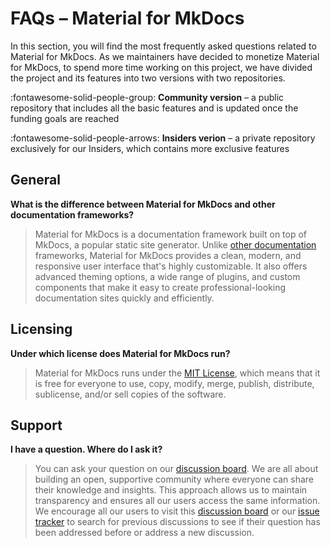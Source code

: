 # FAQs – Material for MkDocs

In this section, you will find the most frequently asked questions related to 
Material for MkDocs. As we maintainers have decided to monetize Material for 
MkDocs, to spend more time working on this project, we have divided the project 
and its features into two versions with two repositories. 

:fontawesome-solid-people-group: __Community version__ – a public 
repository that includes all the basic features and is updated once the funding 
goals are reached

:fontawesome-solid-people-arrows: __Insiders verion__ – a private 
repository exclusively for our Insiders, which contains more exclusive features


## General

__What is the difference between Material for MkDocs and other documentation frameworks?__
> Material for MkDocs is a documentation framework built on top of MkDocs, a 
popular static site generator. Unlike [other documentation] frameworks, Material 
for MkDocs provides a clean, modern, and responsive user interface that's highly 
customizable. It also offers advanced theming options, a wide range of plugins, 
and custom components that make it easy to create professional-looking 
documentation sites quickly and efficiently.

  [other documentation]: https://squidfunk.github.io/mkdocs-material/alternatives/


## Licensing

__Under which license does Material for MkDocs run?__
> Material for MkDocs runs under the [MIT License], which means that it is free 
for everyone to use, copy, modify, merge, publish, distribute, sublicense, 
and/or sell copies of the software.

  [MIT License]: https://squidfunk.github.io/mkdocs-material/license/?h=lice


## Support

__I have a question. Where do I ask it?__
> You can ask your question on our [discussion board]. We are all about building 
an open, supportive community where everyone can share their knowledge and 
insights. This approach allows us to maintain transparency and ensures all our 
users access the same information. We encourage all our users to visit this 
[discussion board] or our [issue tracker] to search for previous discussions to 
see if their question has been addressed before or address a new discussion.

  [discussion board]: https://github.com/squidfunk/mkdocs-material/discussions
  [issue tracker]: https://github.com/squidfunk/mkdocs-material/issues
